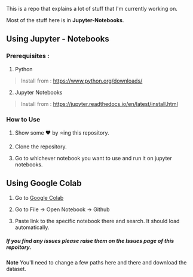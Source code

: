 This is a repo that explains a lot of stuff that I'm currently working on. 

Most of the stuff here is in  **Jupyter-Notebooks**.

## Using Jupyter - Notebooks
### Prerequisites : 
1. Python 

> Install from : https://www.python.org/downloads/

2. Jupyter Notebooks 

> Install from : https://jupyter.readthedocs.io/en/latest/install.html

### How to Use
1. Show some :heart: by :star:ing this repository. 

2. Clone the repository. 
 
3. Go to whichever notebook you want to use and run it on jupyter notebooks. 

## Using Google Colab 

1. Go to [Google Colab](https://colab.research.google.com)

2. Go to File -> Open Notebook -> Github 

3. Paste link to the specific notebook there and search. It should load automatically. 

##### If you find any issues please raise them on the Issues page of this repoitory. 

**Note** You'll need to change a few paths here and there and download the dataset. 


